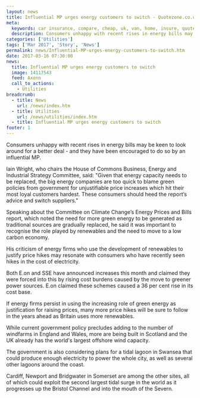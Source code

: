 ```yaml
---
layout: news
title: Influential MP urges energy customers to switch - Quotezone.co.uk
meta:
  keywords: car insurance, compare, cheap, uk, van, home, insure, quotes, online, comparison, bike, loans, life
  description: Consumers unhappy with recent rises in energy bills may be keen to look around for a better deal - and they have been encouraged to do so by an influential MP
categories: ['Utilities']
tags: ['Mar 2017', 'Story', 'News']
permalink: news/Influential-MP-urges-energy-customers-to-switch.htm
date: 2017-03-16 07:30:00
news:
  title: Influential MP urges energy customers to switch
  image: 14117543
  feed: Axonn
  call_to_actions:
    - Utilities
breadcrumb:
  - title: News
    url: /news/index.htm
  - title: Utilities
    url: /news/utilities/index.htm
  - title: Influential MP urges energy customers to switch
footer: 1
---
```


Consumers unhappy with recent rises in energy bills may be keen to look around for a better deal - and they have been encouraged to do so by an influential MP.

Iain Wright, who chairs the House of Commons Business, Energy and Industrial Strategy Committee, said: &quot;Given that energy capacity needs to be replaced, the big energy companies are too quick to blame green policies from government for unjustifiable price increases which hit their most loyal customers hardest. These consumers should heed the report&rsquo;s advice and switch suppliers.&quot;

Speaking about the Committee on Climate Change&rsquo;s Energy Prices and Bills report, which noted the need for more green energy to be generated as traditional sources are gradually replaced, he said it was important to recognise the role played by renewables and the need to move to a low carbon economy.

His criticism of energy firms who use the development of renewables to justify price hikes may resonate with consumers who have recently seen hikes in the cost of electricity.

Both E.on and SSE have announced increases this month and claimed they were forced into this by rising cost burdens caused by the move to greener power sources. E.on claimed these schemes caused a 36 per cent rise in its cost base.

If energy firms persist in using the increasing role of green energy as justification for raising prices, many more price hikes will be sure to follow in the years ahead as Britain uses more renewables.

While current government policy precludes adding to the number of windfarms in England and Wales, more are being built in Scotland and the UK already has the world&#39;s largest offshore wind capacity.

The government is also considering plans for a tidal lagoon in Swansea that could produce enough electricity to power the whole city, as well as several other lagoons around the coast.

Cardiff, Newport and Bridgwater in Somerset are among the other sites, all of which could exploit the second largest tidal surge in the world as it progresses up the Bristol Channel and into the mouth of the Severn.
